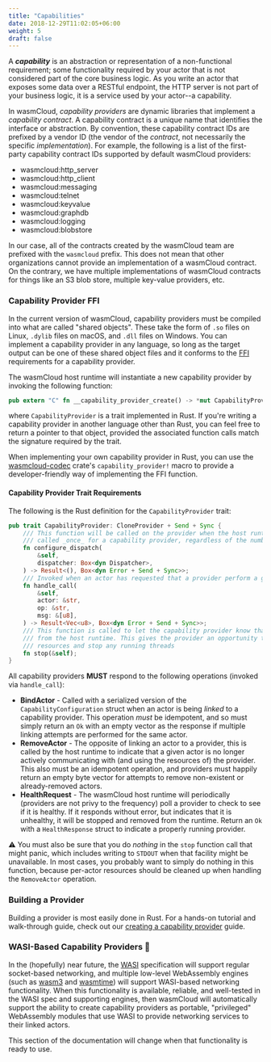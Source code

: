 ```yaml
---
title: "Capabilities"
date: 2018-12-29T11:02:05+06:00
weight: 5
draft: false
---
```


A **_capability_** is an abstraction or representation of a non-functional requirement; some functionality required by your actor that is not considered part of the core business logic. As you write an actor that exposes some data over a RESTful endpoint, the HTTP server is not part of your business logic, it is a service used by your actor--a capability.

In wasmCloud, _capability providers_ are dynamic libraries that implement a _capability contract_. A capability contract is a unique name that identifies the interface or abstraction. By convention, these capability contract IDs are prefixed by a vendor ID (the vendor of the _contract_, not necessarily the specific _implementation_). For example, the following is a list of the first-party capability contract IDs supported by default wasmCloud providers:

* wasmcloud:http_server
* wasmcloud:http_client
* wasmcloud:messaging
* wasmcloud:telnet
* wasmcloud:keyvalue
* wasmcloud:graphdb
* wasmcloud:logging
* wasmcloud:blobstore

In our case, all of the contracts created by the wasmCloud team are prefixed with the `wasmcloud` prefix. This does not mean that other organizations cannot provide an implementation of a wasmCloud contract. On the contrary, we have multiple implementations of wasmCloud contracts for things like an S3 blob store, multiple key-value providers, etc.

### Capability Provider FFI

In the current version of wasmCloud, capability providers must be compiled into what are called "shared objects". These take the form of `.so` files on Linux, `.dylib` files on macOS, and `.dll` files on Windows. You can implement a capability provider in any language, so long as the target output can be one of these shared object files and it conforms to the [FFI](https://en.wikipedia.org/wiki/Foreign_function_interface) requirements for a capability provider.

The wasmCloud host runtime will instantiate a new capability provider by invoking the following function:

```rust
pub extern "C" fn __capability_provider_create() -> *mut CapabilityProvider 
```

where `CapabilityProvider` is a trait implemented in Rust. If you're writing a capability provider in another language other than Rust, you can feel free to return a pointer to that object, provided the associated function calls match the signature required by the trait.

When implementing your own capability provider in Rust, you can use the [wasmcloud-codec](https://github.com/wasmCloud/wascc-codec) crate's `capability_provider!` macro to provide a developer-friendly way of implementing the FFI function.

#### Capability Provider Trait Requirements

The following is the Rust definition for the `CapabilityProvider` trait:

```rust
pub trait CapabilityProvider: CloneProvider + Send + Sync {
    /// This function will be called on the provider when the host runtime is ready and has configured a dispatcher. This function is only ever
    /// called _once_ for a capability provider, regardless of the number of actors being managed in the host
    fn configure_dispatch(
        &self,
        dispatcher: Box<dyn Dispatcher>,
    ) -> Result<(), Box<dyn Error + Send + Sync>>;
    /// Invoked when an actor has requested that a provider perform a given operation
    fn handle_call(
        &self,
        actor: &str,
        op: &str,
        msg: &[u8],
    ) -> Result<Vec<u8>, Box<dyn Error + Send + Sync>>;
    /// This function is called to let the capability provider know that it is being removed
    /// from the host runtime. This gives the provider an opportunity to clean up any
    /// resources and stop any running threads
    fn stop(&self);
}
```

All capability providers **MUST** respond to the following operations (invoked via `handle_call`):

* **BindActor** - Called with a serialized version of the `CapabilityConfiguration` struct when an actor is being _linked_ to a capability provider. This operation _must_ be idempotent, and so must simply return an `Ok` with an empty vector as the response if multiple linking attempts are performed for the same actor.
* **RemoveActor** - The opposite of linking an actor to a provider, this is called by the host runtime to indicate that a given actor is no longer actively communicating with (and using the resources of) the provider. This also must be an idempotent operation, and providers must happily return an empty byte vector for attempts to remove non-existent or already-removed actors.
* **HealthRequest** - The wasmCloud host runtime will periodically (providers are not privy to the frequency) poll a provider to check to see if it is healthy. If it responds without error, but indicates that it is unhealthy, it will be stopped and removed from the runtime. Return an `Ok` with a `HealthResponse` struct to indicate a properly running provider.

⚠️ You must also be sure that you do _nothing_ in the `stop` function call that might panic, which includes writing to `STDOUT` when that facility might be unavailable. In most cases, you probably want to simply do nothing in this function, because per-actor resources should be cleaned up when handling the `RemoveActor` operation.

### Building a Provider

Building a provider is most easily done in Rust. For a hands-on tutorial and walk-through guide, check out our [creating a capability provider](/app-dev/create-provider) guide.

### WASI-Based Capability Providers 🔮

In the (hopefully) near future, the [WASI](https://wasi.dev/) specification will support regular socket-based networking, and multiple low-level WebAssembly engines (such as [wasm3](https://github.com/wasm3/wasm3) and [wasmtime](https://github.com/bytecodealliance/wasmtime)) will support WASI-based networking functionality. When this functionality is available, reliable, and well-tested in the WASI spec and supporting engines, then wasmCloud will automatically support the ability to create capability providers as portable, "privileged" WebAssembly modules that use WASI to provide networking services to their linked actors.

This section of the documentation will change when that functionality is ready to use.
